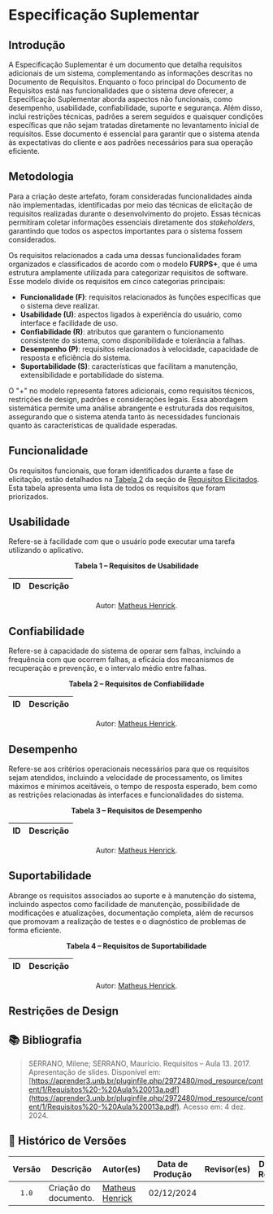 # Especificação Suplementar

## Introdução

A Especificação Suplementar é um documento que detalha requisitos adicionais de um sistema, complementando as informações descritas no Documento de Requisitos. Enquanto o foco principal do Documento de Requisitos está nas funcionalidades que o sistema deve oferecer, a Especificação Suplementar aborda aspectos não funcionais, como desempenho, usabilidade, confiabilidade, suporte e segurança. Além disso, inclui restrições técnicas, padrões a serem seguidos e quaisquer condições específicas que não sejam tratadas diretamente no levantamento inicial de requisitos. Esse documento é essencial para garantir que o sistema atenda às expectativas do cliente e aos padrões necessários para sua operação eficiente.

## Metodologia

Para a criação deste artefato, foram consideradas funcionalidades ainda não implementadas, identificadas por meio das técnicas de elicitação de requisitos realizadas durante o desenvolvimento do projeto. Essas técnicas permitiram coletar informações essenciais diretamente dos *stakeholders*, garantindo que todos os aspectos importantes para o sistema fossem considerados.

Os requisitos relacionados a cada uma dessas funcionalidades foram organizados e classificados de acordo com o modelo **FURPS+**, que é uma estrutura amplamente utilizada para categorizar requisitos de software. Esse modelo divide os requisitos em cinco categorias principais:

- **Funcionalidade (F)**: requisitos relacionados às funções específicas que o sistema deve realizar.
- **Usabilidade (U)**: aspectos ligados à experiência do usuário, como interface e facilidade de uso.
- **Confiabilidade (R)**: atributos que garantem o funcionamento consistente do sistema, como disponibilidade e tolerância a falhas.
- **Desempenho (P)**: requisitos relacionados à velocidade, capacidade de resposta e eficiência do sistema.
- **Suportabilidade (S)**: características que facilitam a manutenção, extensibilidade e portabilidade do sistema.  

O "+" no modelo representa fatores adicionais, como requisitos técnicos, restrições de design, padrões e considerações legais. Essa abordagem sistemática permite uma análise abrangente e estruturada dos requisitos, assegurando que o sistema atenda tanto às necessidades funcionais quanto às características de qualidade esperadas.

## Funcionalidade

Os requisitos funcionais, que foram identificados durante a fase de elicitação, estão detalhados na [Tabela 2](../elicitacao/requisitos-elicitados.md/#requisitos) da seção de [Requisitos Elicitados](../elicitacao/requisitos-elicitados.md). Esta tabela apresenta uma lista de todos os requisitos que foram priorizados.

## Usabilidade

Refere-se à facilidade com que o usuário pode executar uma tarefa utilizando o aplicativo.

<div align="center">
    <p><strong>Tabela 1 – Requisitos de Usabilidade</strong></p>
</div>

<center>

| ID    | Descrição |
| ----- | --------- |

</center>

<div align="center">
    <p>Autor: <a href="https://github.com/MatheusHenrickSantos">Matheus Henrick</a>.</p>
</div>



## Confiabilidade

Refere-se à capacidade do sistema de operar sem falhas, incluindo a frequência com que ocorrem falhas, a eficácia dos mecanismos de recuperação e prevenção, e o intervalo médio entre falhas.

<div align="center">
    <p><strong>Tabela 2 – Requisitos de Confiabilidade</strong></p>
</div>

<center>

| ID    | Descrição |
| ----- | --------- |

</center>

<div align="center">
    <p>Autor: <a href="https://github.com/MatheusHenrickSantos">Matheus Henrick</a>.</p>
</div>


## Desempenho

Refere-se aos critérios operacionais necessários para que os requisitos sejam atendidos, incluindo a velocidade de processamento, os limites máximos e mínimos aceitáveis, o tempo de resposta esperado, bem como as restrições relacionadas às interfaces e funcionalidades do sistema.

<div align="center">
    <p><strong>Tabela 3 – Requisitos de Desempenho</strong></p>
</div>

<center>

| ID    | Descrição |
| ----- | --------- |

</center>

<div align="center">
    <p>Autor: <a href="https://github.com/MatheusHenrickSantos">Matheus Henrick</a>.</p>
</div>


## Suportabilidade

Abrange os requisitos associados ao suporte e à manutenção do sistema, incluindo aspectos como facilidade de manutenção, possibilidade de modificações e atualizações, documentação completa, além de recursos que promovam a realização de testes e o diagnóstico de problemas de forma eficiente.

<div align="center">
    <p><strong>Tabela 4 – Requisitos de Suportabilidade</strong></p>
</div>

<center>

| ID    | Descrição |
| ----- | --------- |

</center>

<div align="center">
    <p>Autor: <a href="https://github.com/MatheusHenrickSantos">Matheus Henrick</a>.</p>
</div>


## Restrições de Design



## 📚 Bibliografia

> SERRANO, Milene; SERRANO, Maurício. Requisitos – Aula 13. 2017. Apresentação de slides. Disponível em: [https://aprender3.unb.br/pluginfile.php/2972480/mod_resource/content/1/Requisitos%20-%20Aula%20013a.pdf](https://aprender3.unb.br/pluginfile.php/2972480/mod_resource/content/1/Requisitos%20-%20Aula%20013a.pdf). Acesso em: 4 dez. 2024. 

## 📑 Histórico de Versões

| Versão | Descrição | Autor(es) | Data de Produção | Revisor(es) | Data de Revisão | 
| :----: | --------- | --------- | :--------------: | ----------- | :-------------: |
| `1.0`  | Criação do documento. | [Matheus Henrick](https://github.com/MatheusHenrickSantos) | 02/12/2024 |  |  |
